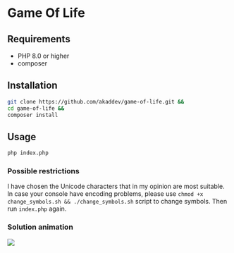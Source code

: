 # Game Of Life

## Requirements

- PHP 8.0 or higher
- composer

## Installation

```bash
git clone https://github.com/akaddev/game-of-life.git &&
cd game-of-life &&
composer install
```

## Usage

```bash
php index.php
```

### Possible restrictions

I have chosen the Unicode characters that in my opinion are most suitable. 
In case your console have encoding problems, please use `chmod +x change_symbols.sh && ./change_symbols.sh` script to change symbols. Then run `index.php`
again.

### Solution animation

<img src="\\wsl$\Ubuntu\home\smile\projects\misc\game-of-life\game-of-life.gif"/>
